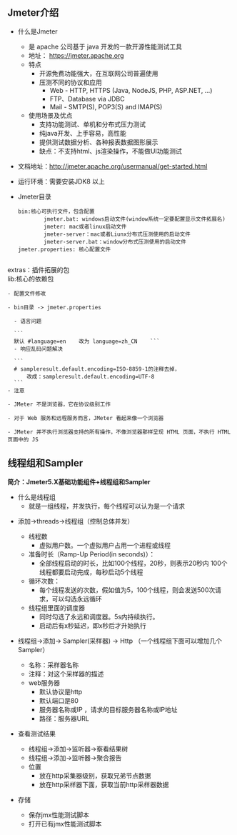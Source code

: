 
## Jmeter介绍
  
- 什么是Jmeter  
  
  - 是 apache 公司基于 java 开发的一款开源性能测试工具  
  - 地址： https://jmeter.apache.org  
  - 特点  
    - 开源免费功能强大，在互联网公司普遍使用  
    - 压测不同的协议和应用  
      - Web - HTTP, HTTPS (Java, NodeJS, PHP, ASP.NET, …)  
      - FTP、Database via JDBC  
      - Mail - SMTP(S), POP3(S) and IMAP(S)  
  - 使用场景及优点  
    - 支持功能测试、单机和分布式压力测试  
    - 纯java开发、上手容易，高性能  
    - 提供测试数据分析、各种报表数据图形展示  
    - 缺点：不支持html、js渲染操作，不能做UI功能测试  
  
- 文档地址：http://jmeter.apache.org/usermanual/get-started.html  
  
- 运行环境：需要安装JDK8 以上  
  
- Jmeter目录  
  
  ```  
  bin:核心可执行文件，包含配置  
          jmeter.bat: windows启动文件(window系统一定要配置显示文件拓展名)  
          jmeter: mac或者linux启动文件  
          jmeter-server：mac或者Liunx分布式压测使用的启动文件  
          jmeter-server.bat：window分布式压测使用的启动文件  
  jmeter.properties: 核心配置文件     
    
extras：插件拓展的包  
  lib:核心的依赖包  
  ```  
- 配置文件修改  
  
  - bin目录 -> jmeter.properties  
  
    - 语言问题  
  
    ```  
    默认 #language=en    改为 language=zh_CN    ```  
    - 响应乱码问题解决  
  
    ```  
    # sampleresult.default.encoding=ISO-8859-1的注释去掉，  
        改成：sampleresult.default.encoding=UTF-8  
    ```  
- 注意  
  
  - JMeter 不是浏览器，它在协议级别工作  
  
  - 对于 Web 服务和远程服务而言，JMeter 看起来像一个浏览器  
  
  - JMeter 并不执行浏览器支持的所有操作，不像浏览器那样呈现 HTML 页面，不执行 HTML 页面中的 JS
  ```

## 线程组和Sampler

**简介：Jmeter5.X基础功能组件+线程组和Sampler**  
  
- 什么是线程组  
  - 就是一组线程，并发执行，每个线程可以认为是一个请求  
  
* 添加->threads->线程组（控制总体并发）  
  
  * 线程数  
    * 虚拟用户数。一个虚拟用户占用一个进程或线程  
  * 准备时长（Ramp-Up Period(in seconds)）：  
    * 全部线程启动的时长，比如100个线程，20秒，则表示20秒内 100个线程都要启动完成，每秒启动5个线程  
  * 循环次数：  
    * 每个线程发送的次数，假如值为5，100个线程，则会发送500次请求，可以勾选永远循环  
  * 线程组里面的调度器
	  * 同时勾选了永远和调度器。5s内持续执行。
	  * 启动后有x秒延迟，即x秒后才升始执行

* 线程组->添加-> Sampler(采样器) -> Http （一个线程组下面可以增加几个Sampler）  
  * 名称：采样器名称  
  * 注释：对这个采样器的描述  
  * web服务器  
    * 默认协议是http  
    * 默认端口是80  
    * 服务器名称或IP ，请求的目标服务器名称或IP地址  
    * 路径：服务器URL  
  
* 查看测试结果  
  * 线程组->添加->监听器->察看结果树  
  * 线程组->添加->监听器->聚合报告  
  * 位置  
    * 放在http采集器级别，获取兄弟节点数据  
    * 放在http采样器下面，获取当前http采样器数据  
* 存储  
  - 保存jmx性能测试脚本  
  - 打开已有jmx性能测试脚本


